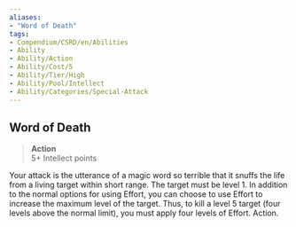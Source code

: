 ```yaml
---
aliases:
- "Word of Death"
tags:
- Compendium/CSRD/en/Abilities
- Ability
- Ability/Action
- Ability/Cost/5
- Ability/Tier/High
- Ability/Pool/Intellect
- Ability/Categories/Special-Attack
---
```


  
## Word of Death  
>**Action**  
>5+ Intellect points
  
Your attack is the utterance of a magic word so terrible that it snuffs the life from a living target within short range. The target must be level 1. In addition to the normal options for using Effort, you can choose to use Effort to increase the maximum level of the target. Thus, to kill a level 5 target (four levels above the normal limit), you must apply four levels of Effort. Action.